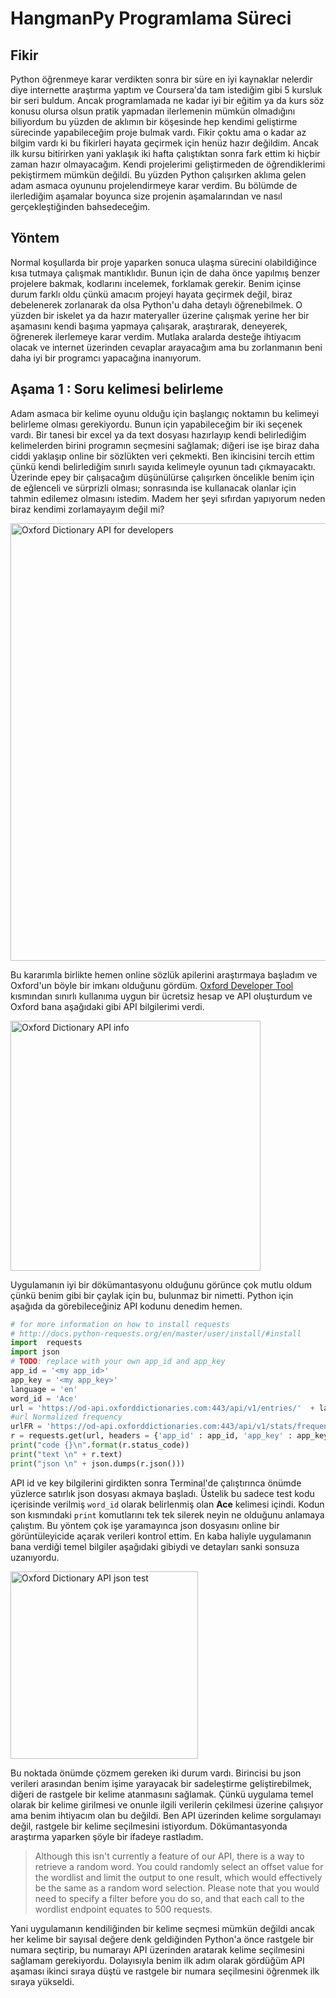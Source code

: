 # HangmanPy Programlama Süreci

## Fikir
Python öğrenmeye karar verdikten sonra bir süre en iyi kaynaklar nelerdir diye internette araştırma yaptım ve Coursera'da tam istediğim gibi 5 kursluk bir seri buldum. Ancak programlamada ne kadar iyi bir eğitim ya da kurs söz konusu olursa olsun pratik yapmadan ilerlemenin mümkün olmadığını biliyordum bu yüzden de aklımın bir köşesinde hep kendimi geliştirme sürecinde yapabileceğim proje bulmak vardı. Fikir çoktu ama o kadar az bilgim vardı ki bu fikirleri hayata geçirmek için henüz hazır değildim. Ancak ilk kursu bitirirken yani yaklaşık iki hafta çalıştıktan sonra fark ettim ki hiçbir zaman hazır olmayacağım. Kendi projelerimi geliştirmeden de öğrendiklerimi pekiştirmem mümkün değildi. Bu yüzden Python çalışırken aklıma gelen adam asmaca oyununu projelendirmeye karar verdim. Bu bölümde de ilerlediğim aşamalar boyunca size projenin aşamalarından ve nasıl gerçekleştiğinden bahsedeceğim.


## Yöntem
Normal koşullarda bir proje yaparken sonuca ulaşma sürecini olabildiğince kısa tutmaya çalışmak mantıklıdır. Bunun için de daha önce yapılmış benzer projelere bakmak, kodlarını incelemek, forklamak gerekir. Benim içinse durum farklı oldu çünkü amacım projeyi hayata geçirmek değil, biraz debelenerek zorlanarak da olsa Python'u daha detaylı öğrenebilmek. O yüzden bir iskelet ya da hazır materyaller üzerine çalışmak yerine her bir aşamasını kendi başıma yapmaya çalışarak, araştırarak, deneyerek, öğrenerek ilerlemeye karar verdim. Mutlaka aralarda desteğe ihtiyacım olacak ve internet üzerinden cevaplar arayacağım ama bu zorlanmanın beni daha iyi bir programcı yapacağına inanıyorum.


## Aşama 1 : Soru kelimesi belirleme
Adam asmaca bir kelime oyunu olduğu için başlangıç noktamın bu kelimeyi belirleme olması gerekiyordu. Bunun için yapabileceğim bir iki seçenek vardı. Bir tanesi bir excel ya da text dosyası hazırlayıp kendi belirlediğim kelimelerden birini programın seçmesini sağlamak; diğeri ise işe biraz daha ciddi yaklaşıp online bir sözlükten veri çekmekti. Ben ikincisini tercih ettim çünkü kendi belirlediğim sınırlı sayıda kelimeyle oyunun tadı çıkmayacaktı. Üzerinde epey bir çalışacağım düşünülürse çalışırken öncelikle benim için de eğlenceli ve sürprizli olması; sonrasında ise kullanacak olanlar için tahmin edilemez olmasını istedim. Madem her şeyi sıfırdan yapıyorum neden biraz kendimi zorlamayayım değil mi?

<img src="http://i65.tinypic.com/205r410.png" alt="Oxford Dictionary API for developers" width="700"/>

Bu kararımla birlikte hemen online sözlük apilerini araştırmaya başladım ve Oxford'un böyle bir imkanı olduğunu gördüm. [Oxford Developer Tool](https://developer.oxforddictionaries.com/) kısmından sınırlı kullanıma uygun bir ücretsiz hesap ve API oluşturdum ve Oxford bana aşağıdaki gibi API bilgilerimi verdi.

<img src="http://i68.tinypic.com/34yvjbt.png" alt="Oxford Dictionary API info" width="400"/>

Uygulamanın iyi bir dökümantasyonu olduğunu görünce çok mutlu oldum çünkü benim gibi bir çaylak için bu, bulunmaz bir nimetti. Python için aşağıda da görebileceğiniz API kodunu denedim hemen.

```Python
# for more information on how to install requests
# http://docs.python-requests.org/en/master/user/install/#install
import  requests
import json
# TODO: replace with your own app_id and app_key
app_id = '<my app_id>'
app_key = '<my app_key>'
language = 'en'
word_id = 'Ace'
url = 'https://od-api.oxforddictionaries.com:443/api/v1/entries/'  + language + '/'  + word_id.lower()
#url Normalized frequency
urlFR = 'https://od-api.oxforddictionaries.com:443/api/v1/stats/frequency/word/'  + language + '/?corpus=nmc&lemma=' + word_id.lower()
r = requests.get(url, headers = {'app_id' : app_id, 'app_key' : app_key})
print("code {}\n".format(r.status_code))
print("text \n" + r.text)
print("json \n" + json.dumps(r.json()))
```

API id ve key bilgilerini girdikten sonra Terminal'de çalıştırınca önümde yüzlerce satırlık json dosyası akmaya başladı. Üstelik bu sadece test kodu içerisinde verilmiş `word_id` olarak belirlenmiş olan **Ace** kelimesi içindi. Kodun son kısmındaki `print` komutlarını tek tek silerek neyin ne olduğunu anlamaya çalıştım. Bu yöntem çok işe yaramayınca json dosyasını online bir görüntüleyicide açarak verileri kontrol ettim. En kaba haliyle uygulamanın bana verdiği temel bilgiler aşağıdaki gibiydi ve detayları sanki sonsuza uzanıyordu.

<img src="http://i68.tinypic.com/qzir9i.png" alt="Oxford Dictionary API json test" width="300"/>

Bu noktada önümde çözmem gereken iki durum vardı. Birincisi bu json verileri arasından benim işime yarayacak bir sadeleştirme geliştirebilmek, diğeri de rastgele bir kelime atanmasını sağlamak. Çünkü uygulama temel olarak bir kelime girilmesi ve onunle ilgili verilerin çekilmesi üzerine çalışıyor ama benim ihtiyacım olan bu değildi. Ben API üzerinden kelime sorgulamayı değil, rastgele bir kelime seçilmesini istiyordum. Dökümantasyonda araştırma yaparken şöyle bir ifadeye rastladım.

> Although this isn't currently a feature of our API, there is a way to retrieve a random word. You could randomly select an offset value for the wordlist and limit the output to one result, which would effectively be the same as a random word selection. Please note that you would need to specify a filter before you do so, and that each call to the wordlist endpoint equates to 500 requests.

Yani uygulamanın kendiliğinden bir kelime seçmesi mümkün değildi ancak her kelime bir sayısal değere denk geldiğinden Python'a önce rastgele bir numara seçtirip, bu numarayı API üzerinden aratarak kelime seçilmesini sağlamam gerekiyordu. Dolayısıyla benim ilk adım olarak gördüğüm API aşaması ikinci sıraya düştü ve rastgele bir numara seçilmesini öğrenmek ilk sıraya yükseldi. 
